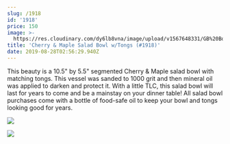 ```yaml
---
slug: /1918
id: '1918'
price: 150
image: >-
  https://res.cloudinary.com/dy6lb8vna/image/upload/v1567648331/GB%20Bowlworks%20Gallery/1918e.jpg
title: 'Cherry & Maple Salad Bowl w/Tongs (#1918)'
date: 2019-08-28T02:56:29.940Z
---
```

This beauty is a 10.5" by 5.5" segmented Cherry & Maple salad bowl with matching tongs.  This vessel was sanded to 1000 grit and then mineral oil was applied to darken and protect it.  With a little TLC, this salad bowl will last for years to come and be a mainstay on your dinner table!  All salad bowl purchases come with a bottle of food-safe oil to keep your bowl and tongs looking good for years.

![](https://res.cloudinary.com/dy6lb8vna/image/upload/v1566961179/GB%20Bowlworks%20Gallery/1919c.jpg)

![](https://res.cloudinary.com/dy6lb8vna/image/upload/v1566961231/GB%20Bowlworks%20Gallery/1919b.jpg)
